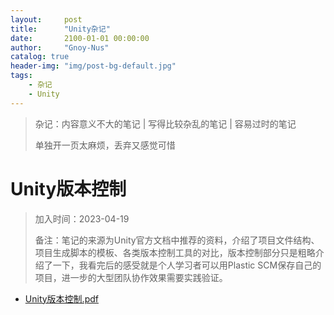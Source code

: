 ```yaml
---
layout:     post
title:      "Unity杂记"
date:       2100-01-01 00:00:00
author:     "Gnoy-Nus"
catalog: true
header-img: "img/post-bg-default.jpg"
tags:
    - 杂记
    - Unity
---
```




> 杂记：内容意义不大的笔记  \|  写得比较杂乱的笔记 \| 容易过时的笔记
>
> 单独开一页太麻烦，丢弃又感觉可惜

# Unity版本控制

> 加入时间：2023-04-19
>
> 备注：笔记的来源为Unity官方文档中推荐的资料，介绍了项目文件结构、项目生成脚本的模板、各类版本控制工具的对比，版本控制部分只是粗略介绍了一下，我看完后的感受就是个人学习者可以用Plastic SCM保存自己的项目，进一步的大型团队协作效果需要实践验证。

- [Unity版本控制.pdf][1]  

  [1]: https://gnoy-nus.github.io/download/unity/Unity版本控制/Unity版本控制.pdf
